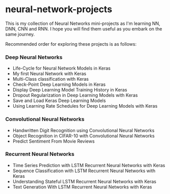 # neural-network-projects

This is my collection of Neural Networks mini-projects as I'm learning NN, DNN, CNN and RNN. I hope you will find them useful as you embark on the same journey.

Recommended order for exploring these projects is as follows:

### Deep Neural Networks

- Life-Cycle for Neural Network Models in Keras
- My first Neural Network with Keras
- Multi-Class classification with Keras
- Check-Point Deep Learning Models in Keras
- Display Deep Learning Model Training History in Keras
- Dropout Regularization in Deep Learning Models with Keras
- Save and Load Keras Deep Learning Models
- Using Learning Rate Schedules for Deep Learning Models with Keras

### Convolutional Neural Networks

- Handwritten Digit Recognition using Convolutional Neural Networks
- Object Recognition in CIFAR-10 with Convolutional Neural Networks
- Predict Sentiment From Movie Reviews

### Recurrent Neural Networks

- Time Series Prediction with LSTM Recurrent Neural Networks with Keras
- Sequence Classification with LSTM Recurrent Neural Networks with Keras
- Understanding Stateful LSTM Recurrent Neural Networks with Keras
- Text Generation With LSTM Recurrent Neural Networks with Keras
